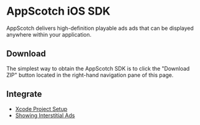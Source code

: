 AppScotch iOS SDK
=================

AppScotch delivers high-definition playable ads ads that can be displayed anywhere within your application.

## Download

The simplest way to obtain the AppScotch SDK is to click the "Download ZIP" button located in the right-hand navigation pane of this page.

## Integrate
- [Xcode Project Setup](https://github.com/AppScotch/AppScotch-iOS-SDK/wiki/Xcode-Project-Setup)
- [Showing Interstitial Ads](https://github.com/AppScotch/AppScotch-iOS-SDK/wiki/Showing-Interstitial-Ads)
